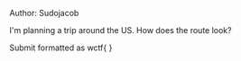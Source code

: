 Author: Sudojacob

I'm planning a trip around the US. How does the route look?

Submit formatted as wctf{ <flag> }
